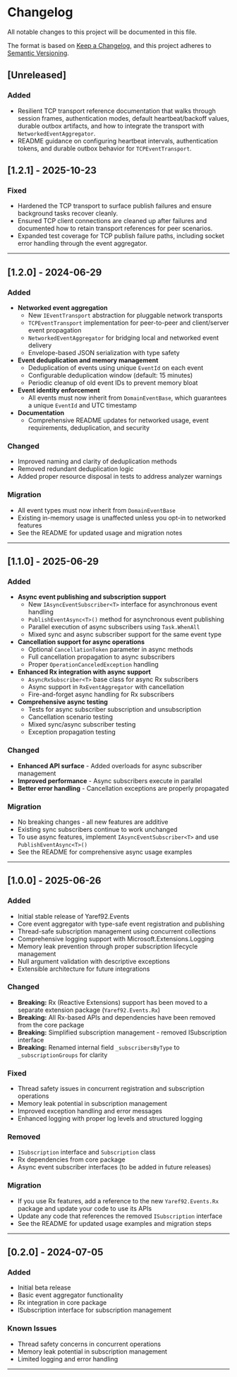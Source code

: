 # Changelog

All notable changes to this project will be documented in this file.

The format is based on [Keep a Changelog](https://keepachangelog.com/en/1.0.0/),
and this project adheres to [Semantic Versioning](https://semver.org/spec/v2.0.0.html).

## [Unreleased]

### Added

- Resilient TCP transport reference documentation that walks through session frames, authentication modes, default heartbeat/backoff values, durable outbox artifacts, and how to integrate the transport with `NetworkedEventAggregator`.
- README guidance on configuring heartbeat intervals, authentication tokens, and durable outbox behavior for `TCPEventTransport`.

## [1.2.1] - 2025-10-23

### Fixed

- Hardened the TCP transport to surface publish failures and ensure background tasks recover cleanly.
- Ensured TCP client connections are cleaned up after failures and documented how to retain transport references for peer scenarios.
- Expanded test coverage for TCP publish failure paths, including socket error handling through the event aggregator.

---

## [1.2.0] - 2024-06-29

### Added

- **Networked event aggregation**
  - New `IEventTransport` abstraction for pluggable network transports
  - `TCPEventTransport` implementation for peer-to-peer and client/server event propagation
  - `NetworkedEventAggregator` for bridging local and networked event delivery
  - Envelope-based JSON serialization with type safety
- **Event deduplication and memory management**
  - Deduplication of events using unique `EventId` on each event
  - Configurable deduplication window (default: 15 minutes)
  - Periodic cleanup of old event IDs to prevent memory bloat
- **Event identity enforcement**
  - All events must now inherit from `DomainEventBase`, which guarantees a unique `EventId` and UTC timestamp
- **Documentation**
  - Comprehensive README updates for networked usage, event requirements, deduplication, and security

### Changed

- Improved naming and clarity of deduplication methods
- Removed redundant deduplication logic
- Added proper resource disposal in tests to address analyzer warnings

### Migration

- All event types must now inherit from `DomainEventBase`
- Existing in-memory usage is unaffected unless you opt-in to networked features
- See the README for updated usage and migration notes

---

## [1.1.0] - 2025-06-29

### Added

- **Async event publishing and subscription support**
  - New `IAsyncEventSubscriber<T>` interface for asynchronous event handling
  - `PublishEventAsync<T>()` method for asynchronous event publishing
  - Parallel execution of async subscribers using `Task.WhenAll`
  - Mixed sync and async subscriber support for the same event type
- **Cancellation support for async operations**
  - Optional `CancellationToken` parameter in async methods
  - Full cancellation propagation to async subscribers
  - Proper `OperationCanceledException` handling
- **Enhanced Rx integration with async support**
  - `AsyncRxSubscriber<T>` base class for async Rx subscribers
  - Async support in `RxEventAggregator` with cancellation
  - Fire-and-forget async handling for Rx subscribers
- **Comprehensive async testing**
  - Tests for async subscriber subscription and unsubscription
  - Cancellation scenario testing
  - Mixed sync/async subscriber testing
  - Exception propagation testing

### Changed

- **Enhanced API surface** - Added overloads for async subscriber management
- **Improved performance** - Async subscribers execute in parallel
- **Better error handling** - Cancellation exceptions are properly propagated

### Migration

- No breaking changes - all new features are additive
- Existing sync subscribers continue to work unchanged
- To use async features, implement `IAsyncEventSubscriber<T>` and use `PublishEventAsync<T>()`
- See the README for comprehensive async usage examples

---

## [1.0.0] - 2025-06-26

### Added

- Initial stable release of Yaref92.Events
- Core event aggregator with type-safe event registration and publishing
- Thread-safe subscription management using concurrent collections
- Comprehensive logging support with Microsoft.Extensions.Logging
- Memory leak prevention through proper subscription lifecycle management
- Null argument validation with descriptive exceptions
- Extensible architecture for future integrations

### Changed

- **Breaking:** Rx (Reactive Extensions) support has been moved to a separate extension package (`Yaref92.Events.Rx`)
- **Breaking:** All Rx-based APIs and dependencies have been removed from the core package
- **Breaking:** Simplified subscription management - removed ISubscription interface
- **Breaking:** Renamed internal field `_subscribersByType` to `_subscriptionGroups` for clarity

### Fixed

- Thread safety issues in concurrent registration and subscription operations
- Memory leak potential in subscription management
- Improved exception handling and error messages
- Enhanced logging with proper log levels and structured logging

### Removed

- `ISubscription` interface and `Subscription` class
- Rx dependencies from core package
- Async event subscriber interfaces (to be added in future releases)

### Migration

- If you use Rx features, add a reference to the new `Yaref92.Events.Rx` package and update your code to use its APIs
- Update any code that references the removed `ISubscription` interface
- See the README for updated usage examples and migration steps

---

## [0.2.0] - 2024-07-05

### Added

- Initial beta release
- Basic event aggregator functionality
- Rx integration in core package
- ISubscription interface for subscription management

### Known Issues

- Thread safety concerns in concurrent operations
- Memory leak potential in subscription management
- Limited logging and error handling

---
